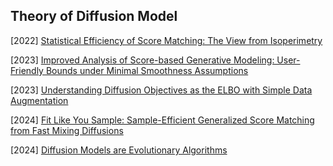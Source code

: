 ## Theory of Diffusion Model

[2022] [Statistical Efficiency of Score Matching: The View from Isoperimetry](https://arxiv.org/abs/2210.00726)

[2023] [Improved Analysis of Score-based Generative Modeling: User-Friendly Bounds under Minimal Smoothness Assumptions](https://arxiv.org/abs/2211.01916)

[2023] [Understanding Diffusion Objectives as the ELBO with Simple Data Augmentation](https://arxiv.org/abs/2303.00848)

[2024] [Fit Like You Sample: Sample-Efficient Generalized Score Matching from Fast Mixing Diffusions](https://proceedings.mlr.press/v247/qin24a/qin24a.pdf)

[2024] [Diffusion Models are Evolutionary Algorithms](https://arxiv.org/abs/2410.02543)